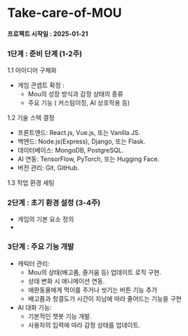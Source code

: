 # Take-care-of-MOU
#### 프로젝트 시작일 : 2025-01-21
### 1단계 : 준비 단계 (1-2주)
1.1 아이디어 구체화
- 게임 콘셉트 확정 :
  - Mou의 성장 방식과 감정 상태의 종류
  - 주요 기능 ( 커스텀이징, AI 상호작용 등)

1.2 기술 스택 결정
- 프론트엔드: React.js, Vue.js, 또는 Vanilla JS.
- 백엔드: Node.js(Express), Django, 또는 Flask.
- 데이터베이스: MongoDB, PostgreSQL.
- AI 연동: TensorFlow, PyTorch, 또는 Hugging Face.
- 버전 관리: Git, GitHub.

1.3 작업 환경 세팅

### 2단계 : 초기 환경 설정 (3-4주)
- 게임의 기본 요소 정의
- 

### 3단계 : 주요 기능 개발
- 캐릭터 관리:
  - Mou의 상태(배고픔, 즐거움 등) 업데이트 로직 구현.
  - 상태 변화 시 애니메이션 연동.
  - 애완동물에게 먹이를 주거나 씻기는 버튼 기능 추가
  - 배고픔과 청결도가 시간이 지남에 따라 줄어드는 기능을 구현
- AI 대화 기능:
  - 기본적인 챗봇 기능 개발.
  - 사용자의 입력에 따라 감정 상태를 업데이트.




